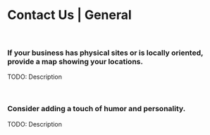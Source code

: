 # Contact Us | General
<br>


### If your business has physical sites or is locally oriented, provide a map showing your locations.

TODO: Description

<br>


### Consider adding a touch of humor and personality.

TODO: Description

<br>



